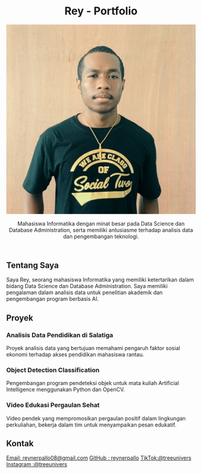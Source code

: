 <!DOCTYPE html>
<html lang="en">
<head>
  <meta charset="UTF-8">
  <meta name="viewport" content="width=device-width, initial-scale=1.0">
</head>
<body>
  <header>
    <h1>Rey - Portfolio</h1>
    <!-- Foto Profil -->
    <img src="profile.jpg" alt="Rey's Profile Picture" class="profile-picture">
    <p>Mahasiswa Informatika dengan minat besar pada Data Science dan Database Administration, serta memiliki antusiasme terhadap analisis data dan pengembangan teknologi.</p>
  </header>

  <section class="section">
    <h2>Tentang Saya</h2>
    <p>Saya Rey, seorang mahasiswa Informatika yang memiliki ketertarikan dalam bidang Data Science dan Database Administration. Saya memiliki pengalaman dalam analisis data untuk penelitian akademik dan pengembangan program berbasis AI.</p>
  </section>

  <section class="section">
    <h2>Proyek</h2>
    <div class="project">
      <h3>Analisis Data Pendidikan di Salatiga</h3>
      <p>Proyek analisis data yang bertujuan memahami pengaruh faktor sosial ekonomi terhadap akses pendidikan mahasiswa rantau.</p>
    </div>
    <div class="project">
      <h3>Object Detection Classification</h3>
      <p>Pengembangan program pendeteksi objek untuk mata kuliah Artificial Intelligence menggunakan Python dan OpenCV.</p>
    </div>
    <div class="project">
      <h3>Video Edukasi Pergaulan Sehat</h3>
      <p>Video pendek yang mempromosikan pergaulan positif dalam lingkungan perkuliahan, bekerja dalam tim untuk menyampaikan pesan edukatif.</p>
    </div>
  </section>

  <section class="section contact">
    <h2>Kontak</h2>
    <a href="mailto:reynerpallo08@gmail.com">Email: reynerpallo08@gmail.com</a>
    <a href="https://github.com/reynerpallo">GitHub : reynerpallo</a>
    <a href="https://www.tiktok.com/@treeunivers_">TikTok:@treeunivers</a>
    <a href="https://www.instagram.com/treeunivers/ ">Instagram :@treeunivers </a>
  </section>

  <script>
    // Script tambahan untuk memastikan foto profil dapat diganti dinamis
    function changeProfilePicture() {
      const imageUrl = prompt("Masukkan URL foto profil baru:");
      if (imageUrl) {
        document.querySelector('.profile-picture').src = imageUrl;
      }
    }

    // Tambahkan event listener untuk demonstrasi
    const profilePicture = document.querySelector('.profile-picture');
    profilePicture.addEventListener('click', changeProfilePicture);
  </script>
</body>
</html>
